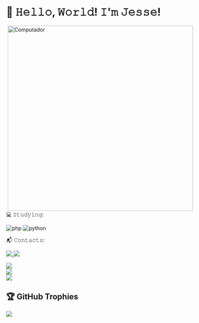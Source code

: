 <h1>👾 𝙷𝚎𝚕𝚕𝚘, 𝚆𝚘𝚛𝚕𝚍! 𝙸'𝚖 <strong>𝙹𝚎𝚜𝚜𝚎!</strong> </h1>
<img src="https://c.tenor.com/-Di90vRZ5gAAAAAd/tenor.gif" min-width="400px" max-width="500px" width="500px" align="right" alt="Computador">

<p align="left">
 💻 𝚂𝚝𝚞𝚍𝚢𝚒𝚗𝚐:
</p>
 
  ![php](https://img.shields.io/badge/PHP-777BB4?style=for-the-badge&logo=php&logoColor=white)
  ![python](https://img.shields.io/badge/Python-00ADD8?style=for-the-badge&logo=python&logoColor=yellow)

<p align="left">
  📬 𝙲𝚘𝚗𝚝𝚊𝚌𝚝𝚜:
</p>
<p>
  <a href = "mailto:dev.jc2021@gmail.com">
    <img src="https://img.shields.io/badge/-Gmail-FF0000?style=flat-square&labelColor=FF0000&logo=gmail&logoColor=white&link=dev.jc2021@gmail.com" />
  </a>

  <a href="https://www.linkedin.com/in/jesse-cristina-soares-41812919b/" alt="Linkedin">
    <img src="https://img.shields.io/badge/-Linkedin-0e76a8?style=flat-square&logo=Linkedin&logoColor=white&link=https://www.linkedin.com/in/jesse-cristina-soares-41812919b/" />
  </a>
</p>

![](https://github-readme-stats.vercel.app/api?username=JesseTrainee&theme=radical&hide_border=true&include_all_commits=false&count_private=false)<br/>
![](https://github-readme-streak-stats.herokuapp.com/?user=JesseTrainee&theme=radical&hide_border=true)<br/>
![](https://github-readme-stats.vercel.app/api/top-langs/?username=JesseTrainee&theme=radical&hide_border=true&include_all_commits=false&count_private=false&layout=compact)

## 🏆 GitHub Trophies
![](https://github-profile-trophy.vercel.app/?username=JesseTrainee&theme=radical&no-frame=true&no-bg=false&margin-w=4)
